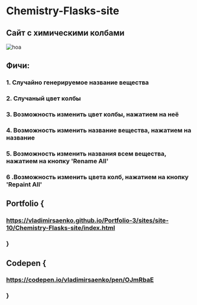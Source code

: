 # Chemistry-Flasks-site
 
## Сайт с химическими колбами

![hoa](https://user-images.githubusercontent.com/56477695/137773493-0a41e01e-8df9-40aa-8ca3-d2e93198e7e6.jpg)

## Фичи:

### 1. Случайно генерируемое название вещества

### 2. Случаный цвет колбы

### 3. Возможность изменить цвет колбы, нажатием на неё

### 4. Возможность изменить название вещества, нажатием на название

### 5. Возможность изменить названия всем вещества, нажатием на кнопку 'Rename All'

### 6 .Возможность изменить цвета колб, нажатием на кнопку 'Repaint All'

## Portfolio {

### https://vladimirsaenko.github.io/Portfolio-3/sites/site-10/Chemistry-Flasks-site/index.html

### }

## Codepen {

### https://codepen.io/vladimirsaenko/pen/OJmRbaE

### }
